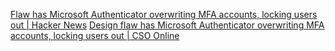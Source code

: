 
[Flaw has Microsoft Authenticator overwriting MFA accounts, locking users out | Hacker News](https://news.ycombinator.com/item?id=41275846)
[Design flaw has Microsoft Authenticator overwriting MFA accounts, locking users out | CSO Online](https://www.csoonline.com/article/3480918/design-flaw-has-microsoft-authenticator-overwriting-mfa-accounts-locking-users-out.html)
